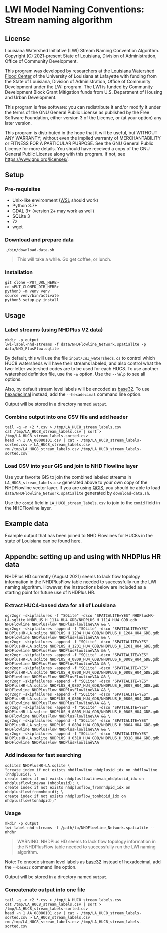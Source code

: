 # LWI Model Naming Conventions: Stream naming algorithm

## License
Louisiana Watershed Initiative (LWI) Stream Naming Convention Algorithm.
Copyright (C) 2021-present State of Louisiana, Division of Administration, Office of Community Development.

This program was developed by researchers at the [Louisiana Watershed Flood Center](https://floodcenter.louisiana.edu)
of the University of Louisiana at Lafayette with funding from the State of Louisiana, Division of Administration,
Office of Community Development under the LWI program. The LWI is funded by Community Development Block Grant
Mitigation funds from U.S. Department of Housing and Urban Development.

This program is free software: you can redistribute it and/or modify it under the terms of the GNU General Public
License as published by the Free Software Foundation, either version 3 of the License, or (at your option) any later
version.

This program is distributed in the hope that it will be useful, but WITHOUT ANY WARRANTY; without even the implied
warranty of MERCHANTABILITY or FITNESS FOR A PARTICULAR PURPOSE. See the GNU General Public License for more details.
You should have received a copy of the GNU General Public License along with this program.
If not, see <https://www.gnu.org/licenses/>.

## Setup

### Pre-requisites
- Unix-like environment ([WSL](https://docs.microsoft.com/en-us/windows/wsl/about) should work)
- Python 3.7+
- GDAL 3+ (version 2+ may work as well)
- SQLite 3
- 7z
- wget

### Download and prepare data
```
./bin/download-data.sh
```

> This will take a while. Go get coffee, or lunch.

### Installation
```
git clone <PUT_URL_HERE>
cd <PUT_CLONED_DIR_HERE>
python3 -m venv venv
source venv/bin/activate
python3 setup.py install
```

## Usage

### Label streams (using NHDPlus V2 data)
```
mkdir -p output
lwi-label-nhd-streams -f data/NHDFlowline_Network.spatialite -p data/NHD_PlusFlow.sqlite
```

By default, this will use the file `input/LWI_watersheds.cs` to control which HUC8 watersheds will have
their streams labeled, and also control what the two-letter watershed codes are to be used for each HUC8.
To use another watershed definition file, use the `-w` option. Use the `--help` to see all options.

Also, by default stream level labels will be encoded as [base32](https://www.crockford.com/base32.html).
To use [hexadecimal](https://en.wikipedia.org/wiki/Hexadecimal) instead, add the `--hexadecimal` command line option.

Output will be stored in a directory named `output`.

### Combine output into one CSV file and add header
```
tail -q -n +2 *.csv > /tmp/LA_HUC8_stream_labels.csv
cat /tmp/LA_HUC8_stream_labels.csv | sort > /tmp/LA_HUC8_stream_labels-sorted.csv
head -n 1 AA_08080101.csv | cat - /tmp/LA_HUC8_stream_labels-sorted.csv > LA_HUC8_stream_labels.csv
rm /tmp/LA_HUC8_stream_labels.csv /tmp/LA_HUC8_stream_labels-sorted.csv
```

### Load CSV into your GIS and join to NHD Flowline layer
Use your favorite GIS to join the combined labeled streams in `LA_HUC8_stream_labels.csv` generated above to your own
copy of the NHDFlowline vector layer. If you are using [QGIS](https://qgis.org/), you should be able
to load `data/NHDFlowline_Network.spatialite` generated by `download-data.sh`.

Use the `comid` field in `LA_HUC8_stream_labels.csv` to join to the `comid` field in the NHDFlowline layer.

## Example data

Example output that has been joined to NHD Flowlines for HUC8s in the state of Louisiana can be found [here](https://services9.arcgis.com/SfvtKAxCn62UWpRg/arcgis/rest/services/LWI_LabeledNHDStreams_2021_03_29/FeatureServer).


## Appendix: setting up and using with NHDPlus HR data
NHDPlus HD currently (August 2021) seems to lack flow topology information in the NHDPlusFlow table needed to
successfully run the LWI naming algorithm. However, the instructions below are included as a starting point for
future use of NHDPlus HR.

### Extract HUC4-based data for all of Louisiana
```
ogr2ogr -skipfailures -f "SQLite" -dsco "SPATIALITE=YES" NHDPlusHR-LA.sqlite NHDPLUS_H_1114_HU4_GDB/NHDPLUS_H_1114_HU4_GDB.gdb NHDFlowline NHDPlusFlow NHDPlusFlowlineVAA && \
ogr2ogr -skipfailures -append -f "SQLite" -dsco "SPATIALITE=YES" NHDPlusHR-LA.sqlite NHDPLUS_H_1204_HU4_GDB/NHDPLUS_H_1204_HU4_GDB.gdb NHDFlowline NHDPlusFlow NHDPlusFlowlineVAA && \
ogr2ogr -skipfailures -append -f "SQLite" -dsco "SPATIALITE=YES" NHDPlusHR-LA.sqlite NHDPLUS_H_1201_HU4_GDB/NHDPLUS_H_1201_HU4_GDB.gdb NHDFlowline NHDPlusFlow NHDPlusFlowlineVAA && \
ogr2ogr -skipfailures -append -f "SQLite" -dsco "SPATIALITE=YES" NHDPlusHR-LA.sqlite NHDPLUS_H_0809_HU4_GDB/NHDPLUS_H_0809_HU4_GDB.gdb NHDFlowline NHDPlusFlow NHDPlusFlowlineVAA && \
ogr2ogr -skipfailures -append -f "SQLite" -dsco "SPATIALITE=YES" NHDPlusHR-LA.sqlite NHDPLUS_H_0808_HU4_GDB/NHDPLUS_H_0808_HU4_GDB.gdb NHDFlowline NHDPlusFlow NHDPlusFlowlineVAA && \
ogr2ogr -skipfailures -append -f "SQLite" -dsco "SPATIALITE=YES" NHDPlusHR-LA.sqlite NHDPLUS_H_0807_HU4_GDB/NHDPLUS_H_0807_HU4_GDB.gdb NHDFlowline NHDPlusFlow NHDPlusFlowlineVAA && \
ogr2ogr -skipfailures -append -f "SQLite" -dsco "SPATIALITE=YES" NHDPlusHR-LA.sqlite NHDPLUS_H_0806_HU4_GDB/NHDPLUS_H_0806_HU4_GDB.gdb NHDFlowline NHDPlusFlow NHDPlusFlowlineVAA && \
ogr2ogr -skipfailures -append -f "SQLite" -dsco "SPATIALITE=YES" NHDPlusHR-LA.sqlite NHDPLUS_H_0805_HU4_GDB/NHDPLUS_H_0805_HU4_GDB.gdb NHDFlowline NHDPlusFlow NHDPlusFlowlineVAA && \
ogr2ogr -skipfailures -append -f "SQLite" -dsco "SPATIALITE=YES" NHDPlusHR-LA.sqlite NHDPLUS_H_0804_HU4_GDB/NHDPLUS_H_0804_HU4_GDB.gdb NHDFlowline NHDPlusFlow NHDPlusFlowlineVAA && \
ogr2ogr -skipfailures -append -f "SQLite" -dsco "SPATIALITE=YES" NHDPlusHR-LA.sqlite NHDPLUS_H_0318_HU4_GDB/NHDPLUS_H_0318_HU4_GDB.gdb NHDFlowline NHDPlusFlow NHDPlusFlowlineVAA
```

### Add indexes for fast searching
```
sqlite3 NHDPlusHR-LA.sqlite \
"create index if not exists nhdflowline_nhdplusid_idx on nhdflowline (nhdplusid); \
create index if not exists nhdplusflowlinevaa_nhdplusid_idx on nhdplusflowlinevaa (nhdplusid); \
create index if not exists nhdplusflow_fromnhdpid_idx on nhdplusflow(fromnhdpid); \
create index if not exists nhdplusflow_tonhdpid_idx on nhdplusflow(tonhdpid);"
```

### Usage
```
mkdir -p output
lwi-label-nhd-streams -f /path/to/NHDFlowline_Network.spatialite --nhdhr
```

> WARNING: NHDPlus HD seems to lack flow topology information in the NHDPlusFlow table needed to
> successfully run the LWI naming algorithm.

Note: To encode stream level labels as [base32](https://www.crockford.com/base32.html) instead of hexadecimal,
add the `--base32` command line option.

Output will be stored in a directory named `output`.

### Concatenate output into one file
```
tail -q -n +2 *.csv > /tmp/LA_HUC8_stream_labels.csv
cat /tmp/LA_HUC8_stream_labels.csv | sort > /tmp/LA_HUC8_stream_labels-sorted.csv
head -n 1 AA_08080101.csv | cat - /tmp/LA_HUC8_stream_labels-sorted.csv > LA_HUC8_stream_labels.csv
rm /tmp/LA_HUC8_stream_labels.csv /tmp/LA_HUC8_stream_labels-sorted.csv
```
